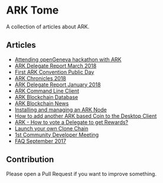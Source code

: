 # ARK Tome

A collection of articles about ARK.

## Articles

- [Attending openGeneva hackathon with ARK](attending-open-geneva-hackathon-with-ark.md)
- [ARK Delegate Report March 2018](ark-delegate-report-march-2018.md)
- [First ARK Convention Public Day](first-ark-convention-public-day.md)
- [ARK Chronicles 2018](ark-chronicles-2018.md)
- [ARK Delegate Report January 2018](ark-delegate-report-january-2018.md)
- [ARK Command Line Client](ark-command-line-client.md)
- [ARK Blockchain Database](ark-blockchain-database.md)
- [ARK Blockchain News](ark-blockchain-news.md)
- [Installing and managing an ARK Node](installing-and-managing-an-ark-node.md)
- [How to add another ARK based Coin to the Desktop Client](how-to-add-another-ark-based-coin-to-the-desktop-client)
- [ARK - How to vote a Delegate to get Rewards?](ark-how-to-vote-a-delegate-to-get-rewards.md)
- [Launch your own Clone Chain](launch-your-own-clone-chain.md)
- [1st Community Developer Meeting](arks-1st-community-developer-meeting.md)
- [FAQ September 2017](ark-faq-september-2017.md)

## Contribution

Please open a Pull Request if you want to improve something.